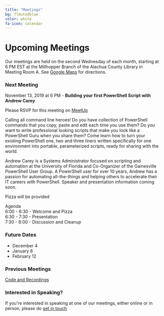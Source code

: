 ```yaml
---
title: "Meetings"
bg: flmutedblue
color: white
fa-icon: calendar
---
```


# Upcoming Meetings

Our meetings are held on the second Wednesday of each month, starting at 6 PM EST at the Millhopper Branch of the Alachua County Library in Meeting Room A.  See <a target="_blank" href="https://goo.gl/maps/wUZRZ8Jip3zU4vAb8">Google Maps</a> for directions.

### Next Meeting

November 13, 2019 at 6 PM - **Building your first PowerShell Script with Andrew Carey**

Please RSVP for this meeting on <a target="_blank" href="https://www.meetup.com/Gainesville-PowerShell-User-Group/events/266099218">MeetUp</a>

Calling all command line heroes! Do you have collection of PowerShell commands that you copy, paste and edit each time you use them? Do you want to write professional looking scripts that make you look like a PowerShell Guru when you share them? Come learn how to turn your existing PowerShell one, two and three liners written specifically for one environment into portable, parameterized scripts, ready for sharing with the world.

Andrew Carey is a Systems Administrator focused on scripting and automation at the University of Florida and Co-Organizer of the Gainesville PowerShell User Group. A PowerShell user for over 10 years, Andrew has a passion for automating all-the-things and helping others to accelerate their IT careers with PowerShell.
Speaker and presentation information coming soon.

Pizza will be provided

Agenda  
6:00 - 6:30 - Welcome and Pizza  
6:30 - 7:30 - Presentation  
7:30 - 8:00 - Discussion and Cleanup

### Future Dates

* December 4
* January 8
* February 12

### Previous Meetings
<a target="_blank" href="https://github.com/gnvpsug/Meetings">Code and Recordings</a>



### Interested in Speaking?

If you're interested in speaking at one of our meetings, either online or in person, please do [get in touch](https://gnvpsug.github.io/#contact)
